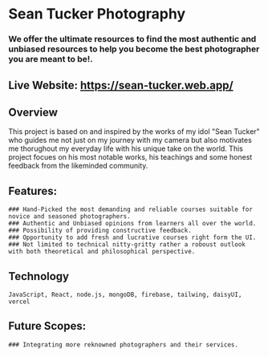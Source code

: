 # Sean Tucker Photography
### We offer the ultimate resources to find the most authentic and unbiased resources to help you become the best photographer you are meant to be!.
## Live Website: https://sean-tucker.web.app/

## Overview
This project is based on and inspired by the works of my idol "Sean Tucker" who guides me not just on my journey with my camera but also motivates me thorughout my everyday life with his unique take on the world. This project focues on his most notable works, his teachings and some honest feedback from the likeminded community.

## Features:
    ### Hand-Picked the most demanding and reliable courses suitable for novice and seasoned photographers.
    ### Authentic and Unbiased opinions from learners all over the world.
    ### Possibility of providing constructive feedback.
    ### Opportunity to add fresh and lucrative courses right form the UI.
    ### Not limited to technical nitty-gritty rather a roboust outlook with both theoretical and philosophical perspective.

## Technology
    JavaScript, React, node.js, mongoDB, firebase, tailwing, daisyUI, vercel
    
## Future Scopes:
    ### Integrating more reknowned photographers and their services.
